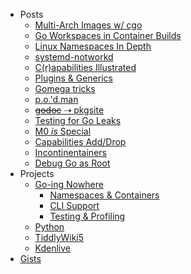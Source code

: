 <!-- markdownlint-disable-next-line MD041 -->
* Posts
  * [Multi-Arch Images w/ cgo](/art/multiarchcgo)
  * [Go Workspaces in Container Builds](/art/localwscontainer)
  * [Linux Namespaces In Depth](/art/lxnamespaces)
  * [systemd-notworkd](/art/notworkd)
  * [C(r)apabilities Illustrated](/art/capabilities)
  * [Plugins &amp; Generics](/art/plug-generics)
  * [Gomega tricks](/art/gomega-tricks)
  * [p.o.'d.man](/art/podman)
  * [~~godoc~~ ⇢ pkgsite](/art/pkgsite)
  * [Testing for Go Leaks](/art/leaky)
  * [M0 _is_ Special](/art/namspill)
  * [Capabilities Add/Drop](/art/cap-add-drop)
  * [Incontinentainers](/art/incontinentainers)
  * [Debug Go as Root](/art/debugroot)
* Projects
  * [Go-ing Nowhere](/gone)
    * [Namespaces & Containers](/go-low)
    * [CLI Support](/go-cli)
    * [Testing & Profiling](go-testprof)
  * [Python](/spam)
  * [TiddlyWiki5](/tiddlywiki)
  * [Kdenlive](/kdenlive)
* [Gists](https://gist.github.com/TheDiveO)
